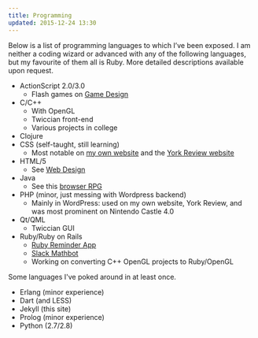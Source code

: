 ```yaml
---
title: Programming
updated: 2015-12-24 13:30
---
```


Below is a list of programming languages to which I’ve been exposed. I am neither a coding wizard or advanced with any of the following languages, but my favourite of them all is Ruby. More detailed descriptions available upon request.

+ ActionScript 2.0/3.0
	+ Flash games on [Game Design](../game-design)
+ C/C++
	+ With OpenGL
	+ Twiccian front-end
	+ Various projects in college
+ Clojure
+ CSS (self-taught, still learning)
	+ Most notable on [my own website](http://www.ryanhammett.com/) and the [York Review website](http://www.yorkreview.org)
+ HTML/5
	+ See [Web Design](../web-design)
+ Java
	+ See this [browser RPG](https://github.com/Larke12/Team_Assignment_RPG)
+ PHP (minor, just messing with Wordpress backend)
	+ Mainly in WordPress: used on my own website, York Review, and was most prominent on Nintendo Castle 4.0
+ Qt/QML
	+ Twiccian GUI
+ Ruby/Ruby on Rails
	+ [Ruby Reminder App](https://github.com/Larke12/ruby-reminder)
	+ [Slack Mathbot](https://github.com/Larke12/slack-mathbot)
	+ Working on converting C++ OpenGL projects to Ruby/OpenGL

Some languages I've poked around in at least once.

+ Erlang (minor experience)
+ Dart (and LESS)
+ Jekyll (this site)
+ Prolog (minor experience)
+ Python (2.7/2.8)
